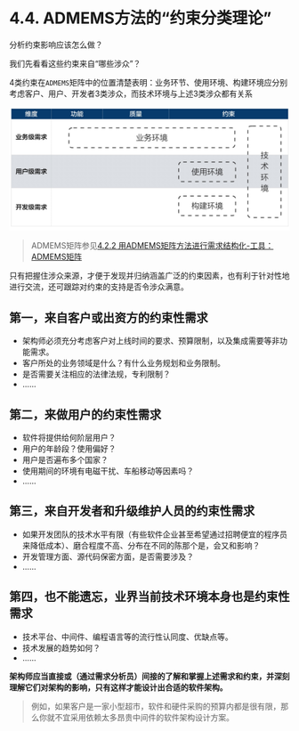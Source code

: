 # 4.4. ADMEMS方法的“约束分类理论”

分析约束影响应该怎么做？

我们先看看这些约束来自“哪些涉众”？

4类约束在`ADMEMS`矩阵中的位置清楚表明：业务环节、使用环境、构建环境应分别考虑客户、用户、开发者3类涉众，而技术环境与上述3类涉众都有关系

![4类约束的位置](images/4类约束的位置.jpg)

> ADMEMS矩阵参见[4.2.2 用ADMEMS矩阵方法进行需求结构化-工具：ADMEMS矩阵](/ch4/4.2.md#422-工具：admems矩阵)

只有把握住涉众来源，才便于发现并归纳涵盖广泛的约束因素，也有利于针对性地进行交流，还可跟踪对约束的支持是否令涉众满意。

## 第一，来自客户或出资方的约束性需求

- 架构师必须充分考虑客户对上线时间的要求、预算限制，以及集成需要等非功能需求。
- 客户所处的业务领域是什么？有什么业务规划和业务限制。
- 是否需要关注相应的法律法规，专利限制？
- ......

## 第二，来做用户的约束性需求

- 软件将提供给何阶层用户？
- 用户的年龄段？使用偏好？
- 用户是否遍布多个国家？
- 使用期间的环境有电磁干扰、车船移动等因素吗？
- ......

## 第三，来自开发者和升级维护人员的约束性需求

- 如果开发团队的技术水平有限（有些软件企业甚至希望通过招聘便宜的程序员来降低成本）、磨合程度不高、分布在不同的陈那个是，会又和影响？
- 开发管理方面、源代码保密方面，是否需要涉及？
- ......

## 第四，也不能遗忘，业界当前技术环境本身也是约束性需求

- 技术平台、中间件、编程语言等的流行性认同度、优缺点等。
- 技术发展的趋势如何？
- ......

**架构师应当直接或（通过需求分析员）间接的了解和掌握上述需求和约束，并深刻理解它们对架构的影响，只有这样才能设计出合适的软件架构。**

> 例如，如果客户是一家小型超市，软件和硬件采购的预算内都是很有限，那么你就不宜采用依赖太多昂贵中间件的软件架构设计方案。
